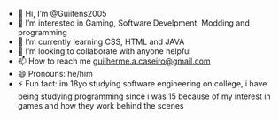 - 👋 Hi, I’m @Guiitens2005
- 👀 I’m interested in Gaming, Software Develpment, Modding and programming
- 🌱 I’m currently learning CSS, HTML and JAVA
- 💞️ I’m looking to collaborate with anyone helpful 
- 📫 How to reach me guilherme.a.caseiro@gmail.com
- 😄 Pronouns: he/him
- ⚡ Fun fact: im 18yo studying software engineering on college, i have being studying programming since i was 15 because of my interest in games and how they work behind the scenes

<!---
Guiitens2005/Guiitens2005 is a ✨ special ✨ repository because its `README.md` (this file) appears on your GitHub profile.
You can click the Preview link to take a look at your changes.
--->
